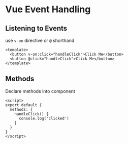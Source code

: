# Vue Event Handling

## Listening to Events

use `v-on` directive or `@` shorthand

```vue
<template>
  <button v-on:click="handleClick">Click Me</button>
  <button @click="handleClick">Click Me</button>
</template>
```

## Methods

Declare methods into component

```vue
<script>
export default {
  methods: {
    handleClick() {
      console.log('clicked')
    }
  }
}
</script>
```
